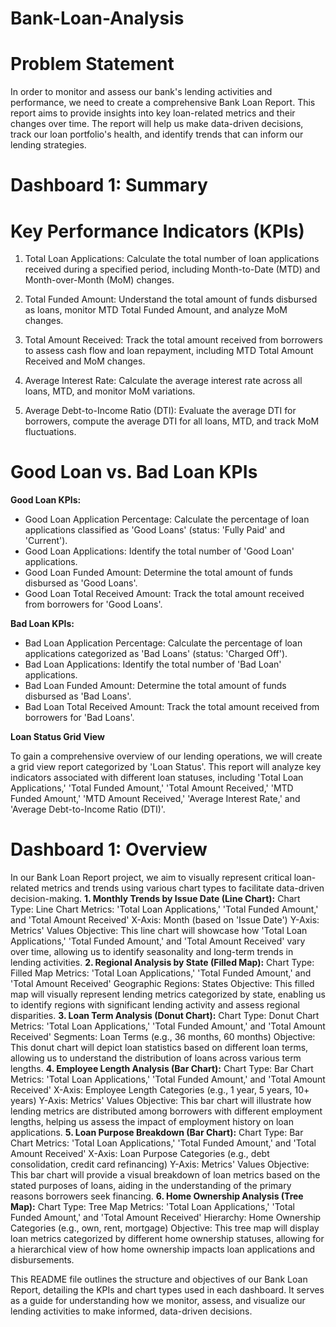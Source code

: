 # Bank-Loan-Analysis

# Problem Statement
In order to monitor and assess our bank's lending activities and performance, we need to create a comprehensive Bank Loan Report. This report aims to provide insights into key loan-related metrics and their changes over time. The report will help us make data-driven decisions, track our loan portfolio's health, and identify trends that can inform our lending strategies.

# Dashboard 1: Summary
# Key Performance Indicators (KPIs)
1. Total Loan Applications: Calculate the total number of loan applications received during a specified period, including 
 Month-to-Date (MTD) and Month-over-Month (MoM) changes.
 
2. Total Funded Amount: Understand the total amount of funds disbursed as loans, monitor MTD Total Funded Amount, and 
 analyze MoM changes.
 
3. Total Amount Received: Track the total amount received from borrowers to assess cash flow and loan repayment, 
 including MTD Total Amount Received and MoM changes.
 
4. Average Interest Rate: Calculate the average interest rate across all loans, MTD, and monitor MoM variations.

5. Average Debt-to-Income Ratio (DTI): Evaluate the average DTI for borrowers, compute the average DTI for all loans, MTD, 
  and track MoM fluctuations.
# Good Loan vs. Bad Loan KPIs
**Good Loan KPIs:**
- Good Loan Application Percentage: Calculate the percentage of loan applications classified as 'Good Loans' (status: 'Fully Paid' and 'Current').
- Good Loan Applications: Identify the total number of 'Good Loan' applications.
- Good Loan Funded Amount: Determine the total amount of funds disbursed as 'Good Loans'.
- Good Loan Total Received Amount: Track the total amount received from borrowers for 'Good Loans'.
  
**Bad Loan KPIs:**
- Bad Loan Application Percentage: Calculate the percentage of loan applications categorized as 'Bad Loans' (status: 'Charged Off').
- Bad Loan Applications: Identify the total number of 'Bad Loan' applications.
- Bad Loan Funded Amount: Determine the total amount of funds disbursed as 'Bad Loans'.
- Bad Loan Total Received Amount: Track the total amount received from borrowers for 'Bad Loans'.

**Loan Status Grid View**

To gain a comprehensive overview of our lending operations, we will create a grid view report categorized by 'Loan Status'. This report will analyze key indicators associated with different loan statuses, including 'Total Loan Applications,' 'Total Funded Amount,' 'Total Amount Received,' 'MTD Funded Amount,' 'MTD Amount Received,' 'Average Interest Rate,' and 'Average Debt-to-Income Ratio (DTI)'.
# Dashboard 1: Overview
In our Bank Loan Report project, we aim to visually represent critical loan-related metrics and trends using various chart types to facilitate data-driven decision-making.
**1. Monthly Trends by Issue Date (Line Chart):**
Chart Type: Line Chart
Metrics: 'Total Loan Applications,' 'Total Funded Amount,' and 'Total Amount Received'
X-Axis: Month (based on 'Issue Date')
Y-Axis: Metrics' Values
Objective: This line chart will showcase how 'Total Loan Applications,' 'Total Funded Amount,' and 'Total Amount Received' vary over time, allowing us to identify seasonality and long-term trends in lending activities.
**2. Regional Analysis by State (Filled Map):**
Chart Type: Filled Map
Metrics: 'Total Loan Applications,' 'Total Funded Amount,' and 'Total Amount Received'
Geographic Regions: States
Objective: This filled map will visually represent lending metrics categorized by state, enabling us to identify regions with significant lending activity and assess regional disparities.
**3. Loan Term Analysis (Donut Chart):**
Chart Type: Donut Chart
Metrics: 'Total Loan Applications,' 'Total Funded Amount,' and 'Total Amount Received'
Segments: Loan Terms (e.g., 36 months, 60 months)
Objective: This donut chart will depict loan statistics based on different loan terms, allowing us to understand the distribution of loans across various term lengths.
**4. Employee Length Analysis (Bar Chart):**
Chart Type: Bar Chart
Metrics: 'Total Loan Applications,' 'Total Funded Amount,' and 'Total Amount Received'
X-Axis: Employee Length Categories (e.g., 1 year, 5 years, 10+ years)
Y-Axis: Metrics' Values
Objective: This bar chart will illustrate how lending metrics are distributed among borrowers with different employment lengths, helping us assess the impact of employment history on loan applications.
**5. Loan Purpose Breakdown (Bar Chart):**
Chart Type: Bar Chart
Metrics: 'Total Loan Applications,' 'Total Funded Amount,' and 'Total Amount Received'
X-Axis: Loan Purpose Categories (e.g., debt consolidation, credit card refinancing)
Y-Axis: Metrics' Values
Objective: This bar chart will provide a visual breakdown of loan metrics based on the stated purposes of loans, aiding in the understanding of the primary reasons borrowers seek financing.
**6. Home Ownership Analysis (Tree Map):**
Chart Type: Tree Map
Metrics: 'Total Loan Applications,' 'Total Funded Amount,' and 'Total Amount Received'
Hierarchy: Home Ownership Categories (e.g., own, rent, mortgage)
Objective: This tree map will display loan metrics categorized by different home ownership statuses, allowing for a hierarchical view of how home ownership impacts loan applications and disbursements.


This README file outlines the structure and objectives of our Bank Loan Report, detailing the KPIs and chart types used in each dashboard. It serves as a guide for understanding how we monitor, assess, and visualize our lending activities to make informed, data-driven decisions.
